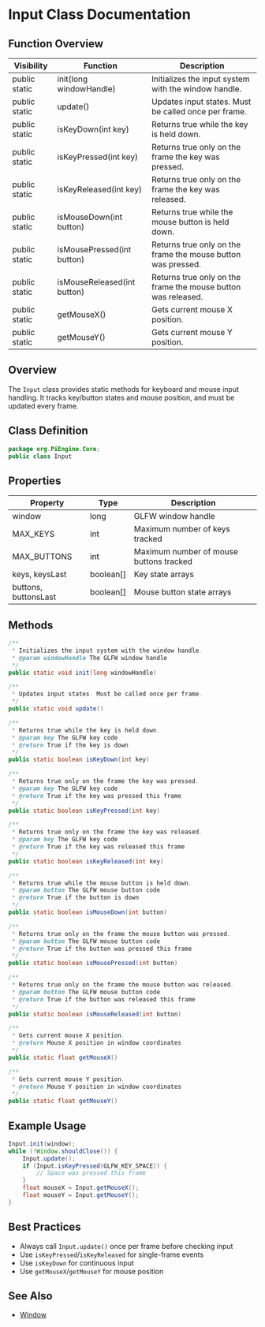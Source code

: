 # Input Class Documentation

## Function Overview
| Visibility | Function | Description |
|------------|----------|-------------|
| public static | init(long windowHandle) | Initializes the input system with the window handle. |
| public static | update() | Updates input states. Must be called once per frame. |
| public static | isKeyDown(int key) | Returns true while the key is held down. |
| public static | isKeyPressed(int key) | Returns true only on the frame the key was pressed. |
| public static | isKeyReleased(int key) | Returns true only on the frame the key was released. |
| public static | isMouseDown(int button) | Returns true while the mouse button is held down. |
| public static | isMousePressed(int button) | Returns true only on the frame the mouse button was pressed. |
| public static | isMouseReleased(int button) | Returns true only on the frame the mouse button was released. |
| public static | getMouseX() | Gets current mouse X position. |
| public static | getMouseY() | Gets current mouse Y position. |

## Overview
The `Input` class provides static methods for keyboard and mouse input handling. It tracks key/button states and mouse position, and must be updated every frame.

## Class Definition
```java
package org.PiEngine.Core;
public class Input
```

## Properties
| Property | Type | Description |
|----------|------|-------------|
| window | long | GLFW window handle |
| MAX_KEYS | int | Maximum number of keys tracked |
| MAX_BUTTONS | int | Maximum number of mouse buttons tracked |
| keys, keysLast | boolean[] | Key state arrays |
| buttons, buttonsLast | boolean[] | Mouse button state arrays |

## Methods
```java
/**
 * Initializes the input system with the window handle.
 * @param windowHandle The GLFW window handle
 */
public static void init(long windowHandle)

/**
 * Updates input states. Must be called once per frame.
 */
public static void update()

/**
 * Returns true while the key is held down.
 * @param key The GLFW key code
 * @return True if the key is down
 */
public static boolean isKeyDown(int key)

/**
 * Returns true only on the frame the key was pressed.
 * @param key The GLFW key code
 * @return True if the key was pressed this frame
 */
public static boolean isKeyPressed(int key)

/**
 * Returns true only on the frame the key was released.
 * @param key The GLFW key code
 * @return True if the key was released this frame
 */
public static boolean isKeyReleased(int key)

/**
 * Returns true while the mouse button is held down.
 * @param button The GLFW mouse button code
 * @return True if the button is down
 */
public static boolean isMouseDown(int button)

/**
 * Returns true only on the frame the mouse button was pressed.
 * @param button The GLFW mouse button code
 * @return True if the button was pressed this frame
 */
public static boolean isMousePressed(int button)

/**
 * Returns true only on the frame the mouse button was released.
 * @param button The GLFW mouse button code
 * @return True if the button was released this frame
 */
public static boolean isMouseReleased(int button)

/**
 * Gets current mouse X position.
 * @return Mouse X position in window coordinates
 */
public static float getMouseX()

/**
 * Gets current mouse Y position.
 * @return Mouse Y position in window coordinates
 */
public static float getMouseY()
```

## Example Usage
```java
Input.init(window);
while (!Window.shouldClose()) {
    Input.update();
    if (Input.isKeyPressed(GLFW_KEY_SPACE)) {
        // Space was pressed this frame
    }
    float mouseX = Input.getMouseX();
    float mouseY = Input.getMouseY();
}
```

## Best Practices
- Always call `Input.update()` once per frame before checking input
- Use `isKeyPressed`/`isKeyReleased` for single-frame events
- Use `isKeyDown` for continuous input
- Use `getMouseX`/`getMouseY` for mouse position

## See Also
- [Window](Window.md)
